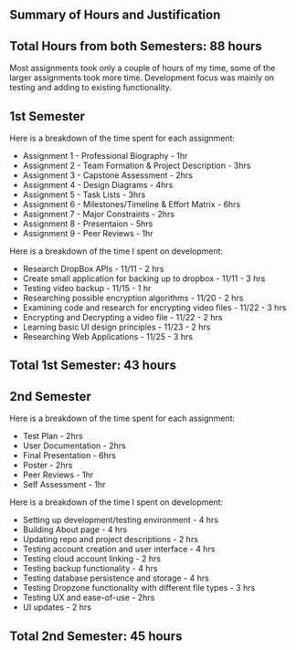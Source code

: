 ## Summary of Hours and Justification

## Total Hours from both Semesters: 88 hours
Most assignments took only a couple of hours of my time, 
some of the larger assignments took more time. Development
focus was mainly on testing and adding to existing functionality.

## 1st Semester
Here is a breakdown of the time spent for each assignment:

* Assignment 1 - Professional Biography - 1hr
* Assignment 2 - Team Formation & Project Description - 3hrs
* Assignment 3 - Capstone Assessment - 2hrs 
* Assignment 4 - Design Diagrams - 4hrs
* Assignment 5 - Task Lists - 3hrs
* Assignment 6 - Milestones/Timeline & Effort Matrix - 6hrs
* Assignment 7 - Major Constraints - 2hrs
* Assignment 8 - Presentaion - 5hrs
* Assignment 9 - Peer Reviews - 1hr

Here is a breakdown of the time I spent on development:

* Research DropBox APIs - 11/11 - 2 hrs
* Create small application for backing up to dropbox - 11/11 - 3 hrs
* Testing video backup - 11/15 - 1 hr
* Researching possible encryption algorithms - 11/20 - 2 hrs
* Examining code and research for encrypting video files - 11/22 - 3 hrs
* Encrypting and Decrypting a video file - 11/22 - 2 hrs
* Learning basic UI design principles - 11/23 - 2 hrs
* Researching Web Applications - 11/25 - 3 hrs

## Total 1st Semester: 43 hours

## 2nd Semester
Here is a breakdown of the time spent for each assignment:

* Test Plan - 2hrs
* User Documentation - 2hrs
* Final Presentation - 6hrs
* Poster - 2hrs
* Peer Reviews - 1hr
* Self Assessment - 1hr

Here is a breakdown of the time I spent on development:

* Setting up development/testing environment - 4 hrs
* Building About page - 4 hrs
* Updating repo and project descriptions - 2 hrs
* Testing account creation and user interface - 4 hrs
* Testing cloud account linking - 2 hrs
* Testing backup functionality - 4 hrs
* Testing database persistence and storage - 4 hrs
* Testing Dropzone functionality with different file types - 3 hrs
* Testing UX and ease-of-use - 2hrs
* UI updates - 2 hrs

## Total 2nd Semester: 45 hours
